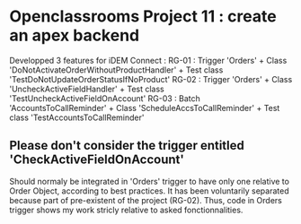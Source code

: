 # Openclassrooms Project 11 : create an apex backend

Developped 3 features for iDEM Connect :
RG-01 : Trigger 'Orders' + Class 'DoNotActivateOrderWithoutProductHandler' + Test class 'TestDoNotUpdateOrderStatusIfNoProduct'
RG-02 : Trigger 'Orders' + Class 'UncheckActiveFieldHandler' +  Test class 'TestUncheckActiveFieldOnAccount'
RG-03 : Batch 'AccountsToCallReminder' + Class 'ScheduleAccsToCallReminder' + Test class 'TestAccountsToCallReminder'

## Please don't consider the trigger entitled 'CheckActiveFieldOnAccount' 
Should normaly be integrated in 'Orders' trigger to have only one relative to Order Object, according to best practices. 
It has been voluntarily separated because part of pre-existent of the project (RG-02). 
Thus, code in Orders trigger shows my work stricly relative to asked fonctionnalities.
